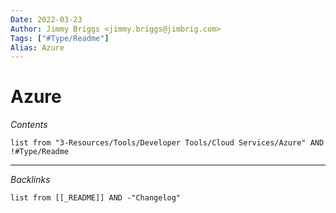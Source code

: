 ```yaml
---
Date: 2022-03-23
Author: Jimmy Briggs <jimmy.briggs@jimbrig.com>
Tags: ["#Type/Readme"]
Alias: Azure
---
```


# Azure

*Contents*

```dataview
list from "3-Resources/Tools/Developer Tools/Cloud Services/Azure" AND !#Type/Readme
```

***

*Backlinks*

```dataview
list from [[_README]] AND -"Changelog"
```
